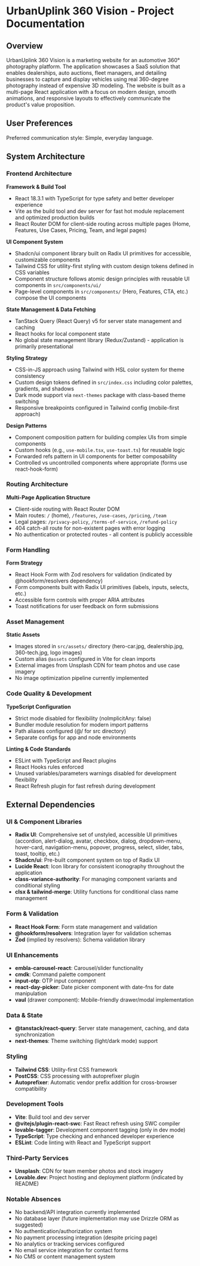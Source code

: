 # UrbanUplink 360 Vision - Project Documentation

## Overview

UrbanUplink 360 Vision is a marketing website for an automotive 360° photography platform. The application showcases a SaaS solution that enables dealerships, auto auctions, fleet managers, and detailing businesses to capture and display vehicles using real 360-degree photography instead of expensive 3D modeling. The website is built as a multi-page React application with a focus on modern design, smooth animations, and responsive layouts to effectively communicate the product's value proposition.

## User Preferences

Preferred communication style: Simple, everyday language.

## System Architecture

### Frontend Architecture

**Framework & Build Tool**
- React 18.3.1 with TypeScript for type safety and better developer experience
- Vite as the build tool and dev server for fast hot module replacement and optimized production builds
- React Router DOM for client-side routing across multiple pages (Home, Features, Use Cases, Pricing, Team, and legal pages)

**UI Component System**
- Shadcn/ui component library built on Radix UI primitives for accessible, customizable components
- Tailwind CSS for utility-first styling with custom design tokens defined in CSS variables
- Component structure follows atomic design principles with reusable UI components in `src/components/ui/`
- Page-level components in `src/components/` (Hero, Features, CTA, etc.) compose the UI components

**State Management & Data Fetching**
- TanStack Query (React Query) v5 for server state management and caching
- React hooks for local component state
- No global state management library (Redux/Zustand) - application is primarily presentational

**Styling Strategy**
- CSS-in-JS approach using Tailwind with HSL color system for theme consistency
- Custom design tokens defined in `src/index.css` including color palettes, gradients, and shadows
- Dark mode support via `next-themes` package with class-based theme switching
- Responsive breakpoints configured in Tailwind config (mobile-first approach)

**Design Patterns**
- Component composition pattern for building complex UIs from simple components
- Custom hooks (e.g., `use-mobile.tsx`, `use-toast.ts`) for reusable logic
- Forwarded refs pattern in UI components for better composability
- Controlled vs uncontrolled components where appropriate (forms use react-hook-form)

### Routing Architecture

**Multi-Page Application Structure**
- Client-side routing with React Router DOM
- Main routes: `/` (home), `/features`, `/use-cases`, `/pricing`, `/team`
- Legal pages: `/privacy-policy`, `/terms-of-service`, `/refund-policy`
- 404 catch-all route for non-existent pages with error logging
- No authentication or protected routes - all content is publicly accessible

### Form Handling

**Form Strategy**
- React Hook Form with Zod resolvers for validation (indicated by @hookform/resolvers dependency)
- Form components built with Radix UI primitives (labels, inputs, selects, etc.)
- Accessible form controls with proper ARIA attributes
- Toast notifications for user feedback on form submissions

### Asset Management

**Static Assets**
- Images stored in `src/assets/` directory (hero-car.jpg, dealership.jpg, 360-tech.jpg, logo images)
- Custom alias `@assets` configured in Vite for clean imports
- External images from Unsplash CDN for team photos and use case imagery
- No image optimization pipeline currently implemented

### Code Quality & Development

**TypeScript Configuration**
- Strict mode disabled for flexibility (noImplicitAny: false)
- Bundler module resolution for modern import patterns
- Path aliases configured (@/ for src directory)
- Separate configs for app and node environments

**Linting & Code Standards**
- ESLint with TypeScript and React plugins
- React Hooks rules enforced
- Unused variables/parameters warnings disabled for development flexibility
- React Refresh plugin for fast refresh during development

## External Dependencies

### UI & Component Libraries
- **Radix UI**: Comprehensive set of unstyled, accessible UI primitives (accordion, alert-dialog, avatar, checkbox, dialog, dropdown-menu, hover-card, navigation-menu, popover, progress, select, slider, tabs, toast, tooltip, etc.)
- **Shadcn/ui**: Pre-built component system on top of Radix UI
- **Lucide React**: Icon library for consistent iconography throughout the application
- **class-variance-authority**: For managing component variants and conditional styling
- **clsx & tailwind-merge**: Utility functions for conditional class name management

### Form & Validation
- **React Hook Form**: Form state management and validation
- **@hookform/resolvers**: Integration layer for validation schemas
- **Zod** (implied by resolvers): Schema validation library

### UI Enhancements
- **embla-carousel-react**: Carousel/slider functionality
- **cmdk**: Command palette component
- **input-otp**: OTP input component
- **react-day-picker**: Date picker component with date-fns for date manipulation
- **vaul** (drawer component): Mobile-friendly drawer/modal implementation

### Data & State
- **@tanstack/react-query**: Server state management, caching, and data synchronization
- **next-themes**: Theme switching (light/dark mode) support

### Styling
- **Tailwind CSS**: Utility-first CSS framework
- **PostCSS**: CSS processing with autoprefixer plugin
- **Autoprefixer**: Automatic vendor prefix addition for cross-browser compatibility

### Development Tools
- **Vite**: Build tool and dev server
- **@vitejs/plugin-react-swc**: Fast React refresh using SWC compiler
- **lovable-tagger**: Development component tagging (only in dev mode)
- **TypeScript**: Type checking and enhanced developer experience
- **ESLint**: Code linting with React and TypeScript support

### Third-Party Services
- **Unsplash**: CDN for team member photos and stock imagery
- **Lovable.dev**: Project hosting and deployment platform (indicated by README)

### Notable Absences
- No backend/API integration currently implemented
- No database layer (future implementation may use Drizzle ORM as suggested)
- No authentication/authorization system
- No payment processing integration (despite pricing page)
- No analytics or tracking services configured
- No email service integration for contact forms
- No CMS or content management system